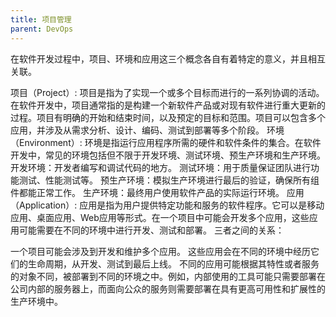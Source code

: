 ```yaml
---
title: 项目管理
parent: DevOps
---
```


在软件开发过程中，项目、环境和应用这三个概念各自有着特定的意义，并且相互关联。

项目（Project）:
项目是指为了实现一个或多个目标而进行的一系列协调的活动。在软件开发中，项目通常指的是构建一个新软件产品或对现有软件进行重大更新的过程。项目有明确的开始和结束时间，以及预定的目标和范围。项目可以包含多个应用，并涉及从需求分析、设计、编码、测试到部署等多个阶段。
环境（Environment）:
环境是指运行应用程序所需的硬件和软件条件的集合。在软件开发中，常见的环境包括但不限于开发环境、测试环境、预生产环境和生产环境。
开发环境：开发者编写和调试代码的地方。
测试环境：用于质量保证团队进行功能测试、性能测试等。
预生产环境：模拟生产环境进行最后的验证，确保所有组件都能正常工作。
生产环境：最终用户使用软件产品的实际运行环境。
应用（Application）:
应用是指为用户提供特定功能和服务的软件程序。它可以是移动应用、桌面应用、Web应用等形式。在一个项目中可能会开发多个应用，这些应用可能需要在不同的环境中进行开发、测试和部署。
三者之间的关系：

一个项目可能会涉及到开发和维护多个应用。
这些应用会在不同的环境中经历它们的生命周期，从开发、测试到最后上线。
不同的应用可能根据其特性或者服务的对象不同，被部署到不同的环境之中。例如，内部使用的工具可能只需要部署在公司内部的服务器上，而面向公众的服务则需要部署在具有更高可用性和扩展性的生产环境中。